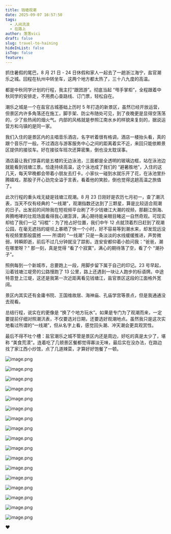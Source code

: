 ```yaml
---
title: 钱塘观潮
date: 2025-09-07 16:57:50
tags:
  - 人间流浪
  - 在路上
author: 落落vici
draft: false
slug: travel-to-haining
hideInList: false
isTop: false
feature:
---
```

抓住暑假的尾巴，8 月 21 日 - 24 日休假和家人一起去了一趟浙江海宁，盐官潮乐之城。回程在杭州中转坐车，这两个地方都太热了，三十八九度的高温。

都是中秋同学计划的行程，我主打“跟团游”。彻底当起 “甩手掌柜”，全程跟着中秋同学的安排走，不用费心查路线、订门票，轻松自在。

潮乐之城是一个在盐官古城基础上历时 5 年打造的新景区，虽然已经开放运营，但景区内许多角落还在施工，脚手架、防尘布随处可见，到了夜晚更是显得空荡荡的，少了些热闹的烟火气。内部的风格就是参照江南水乡的样貌来复刻的，据说运营方和乌镇的是同一家。

我们入住的是景区内的主唱音乐酒店，名字听着很有格调，酒店一楼抬头看，真的跟个音乐厅一般。不过酒店与游客服务中心之间的距离着实不近，来回只能依赖景区提供的接驳车。好在接驳车班次还算密集，倒也没太耽误事。

酒店最让我们惊喜的是五楼的无边泳池，三面都是全透明的玻璃边框，站在泳池边就能看到钱塘江景。恰逢持续高温，这个泳池成了我们的 “避暑胜地”，入住的这几天，每天早晚都会带着小朋友去打卡。小家伙一碰到水就乐开了花，在泳池里扑腾嬉戏，那股子开心劲完全溢于言表，看着他的笑脸，倒也觉得这趟高温之旅值了。

此次行程的重头戏无疑是钱塘江观潮。8 月 23 日刚好是农历七月初一，查了潮汛表，当天不仅有经典的 “一线潮”，观潮指数还达到了三颗星，算是比较适合观潮的日子。出发前的间隙我在短视频平台刷了不少钱塘江大潮的视频，那翻江倒海、奔腾咆哮的壮观场面看得我心潮澎湃，满心期待能亲眼目睹这一自然奇观。可现实却给了我们一记 “闷棍”：为了抢占好位置，我们中午 12 点就顶着烈日赶到了观潮公园，在毫无遮挡的堤坝上暴晒了快一个小时，好不容易等到潮水来，却发现远没有视频里那般震撼 —— 所谓的 “一线潮” 只是一条淡淡的水线缓缓推进，声势微弱，转瞬即逝，前后不过几分钟就没了踪影。连安安都仰着小脸问我：“爸爸，潮在哪里呀？” 那一刻，真是觉得 “看了个寂寞”，满心的期待落了空，看了个 “潮孙子”。​

照例每到一个新城市，总要跑上一段，用脚步留下属于自己的印记。23 号早起，沿着钱塘江堤旁的公路慢跑了 13 公里，路上还遇到一块让人跑步的标语牌。中途特意登上江堤，这还是我第一次近距离看见钱塘江，盐官景区这段的江面格外宽阔。

景区内其实还有金庸书院、王国维故居、海神庙、孔庙学宫等景点，但是我通通没去观看。

总结行程，说实在的更像是 “换了个地方玩水”。如果是专门为了观潮而来，一定要提前仔细对照潮汛表，不仅要选对日期，还要选好观潮地点。虽然我只是这次实地看过所谓的“一线潮”，但从名字上看，感觉回头潮、冲天潮会更具观赏性。

最后不得不吐个槽：盐官潮乐之城不管是景区内还是周边，好吃的真是太少了，堪称 “美食荒漠”。连着吃了几顿景区餐都觉得寡淡无味，最后实在没办法，在路边找了家江西小炒馆，点了几道辣菜，才算好好饱餐了一顿。​


![image.png](https://img.hux.ink/image/2025/08/202508261708016.png)

![image.png](https://img.hux.ink/image/2025/09/202509011717503.png)

![image.png](https://img.hux.ink/image/2025/08/202508261743145.png)

![image.png](https://img.hux.ink/image/2025/08/202508261744326.png)


![image.png](https://img.hux.ink/image/2025/08/202508261744365.png)


![image.png](https://img.hux.ink/image/2025/08/202508261710388.png)

![image.png](https://img.hux.ink/image/2025/09/202509081726663.png)

![image.png](https://img.hux.ink/image/2025/08/202508261711852.png)

![image.png](https://img.hux.ink/image/2025/08/202508261715367.png)

![image.png](https://img.hux.ink/image/2025/08/202508261713283.png)

![image.png](https://img.hux.ink/image/2025/08/202508261714903.png)

![image.png](https://img.hux.ink/image/2025/08/202508261715819.png)

![image.png](https://img.hux.ink/image/2025/08/202508261720847.png)

![image.png](https://img.hux.ink/image/2025/08/202508261723838.png)

![image.png](https://img.hux.ink/image/2025/08/202508261725544.png)

![image.png](https://img.hux.ink/image/2025/08/202508261737075.png)

![image.png](https://img.hux.ink/image/2025/09/202509081722268.png)


❤